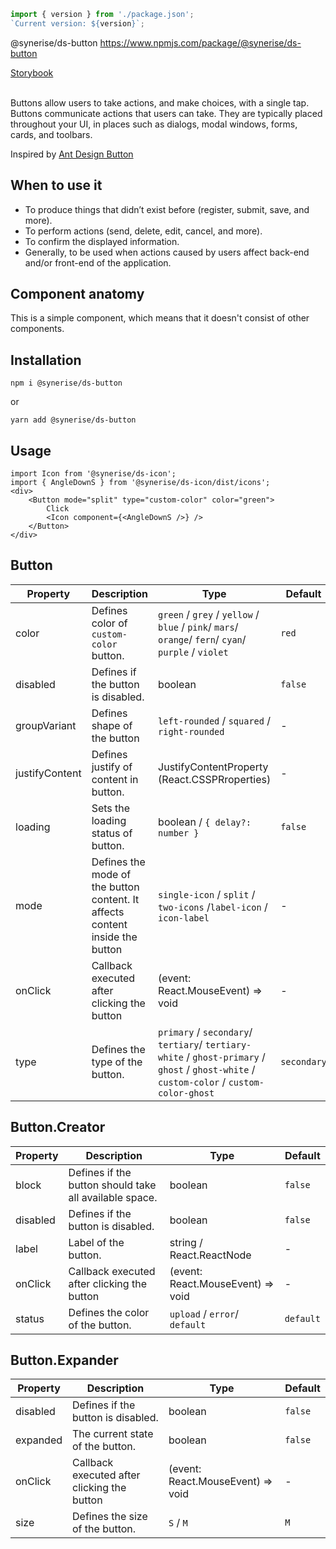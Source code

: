 ```js noeditor
import { version } from './package.json';
`Current version: ${version}`;
```

<div className="ds-package-info">
  @synerise/ds-button
  <a target="_blank" href="https://www.npmjs.com/package/@synerise/ds-button">https://www.npmjs.com/package/@synerise/ds-button</a>
</div>

<a target="_blank" href="/storybook-static/?path=/story/components-button--simple">Storybook</a>
<br />
<br />

Buttons allow users to take actions, and make choices, with a single tap. Buttons communicate actions that users can take. They are typically placed throughout your UI, in places such as dialogs, modal windows, forms, cards, and toolbars.

Inspired by [Ant Design Button](https://ant.design/components/button/)

## When to use it

- To produce things that didn’t exist before (register, submit, save, and more).
- To perform actions (send, delete, edit, cancel, and more).
- To confirm the displayed information.
- Generally, to be used when actions caused by users affect back-end and/or front-end of the application.

## Component anatomy

This is a simple component, which means that it doesn't consist of other components.

## Installation

```static
npm i @synerise/ds-button
```

or

```static
yarn add @synerise/ds-button
```

## Usage

```
import Icon from '@synerise/ds-icon';
import { AngleDownS } from '@synerise/ds-icon/dist/icons';
<div>
    <Button mode="split" type="custom-color" color="green">
        Click
        <Icon component={<AngleDownS />} />
    </Button>
</div>
```

## Button

| Property       | Description                                                                  | Type                                                                                                                                      | Default     |
| -------------- | ---------------------------------------------------------------------------- | ----------------------------------------------------------------------------------------------------------------------------------------- | ----------- |
| color          | Defines color of `custom-color` button.                                      | `green` / `grey` / `yellow` / `blue` / `pink`/ `mars`/ `orange`/ `fern`/ `cyan`/ `purple` / `violet`                                      | `red`       |
| disabled       | Defines if the button is disabled.                                           | boolean                                                                                                                                   | `false`     |
| groupVariant   | Defines shape of the button                                                  | `left-rounded` / `squared` / `right-rounded`                                                                                              | -           |
| justifyContent | Defines justify of content in button.                                        | JustifyContentProperty (React.CSSPRroperties)                                                                                             | -           |
| loading        | Sets the loading status of button.                                           | boolean / `{ delay?: number }`                                                                                                            | `false`     |
| mode           | Defines the mode of the button content. It affects content inside the button | `single-icon` / `split` / `two-icons` /`label-icon` / `icon-label`                                                                        | -           |
| onClick        | Callback executed after clicking the button                                  | (event: React.MouseEvent) => void                                                                                                         | -           |
| type           | Defines the type of the button.                                              | `primary` / `secondary`/ `tertiary`/ `tertiary-white` / `ghost-primary` / `ghost` / `ghost-white` / `custom-color` / `custom-color-ghost` | `secondary` |

## Button.Creator

| Property | Description                                            | Type                                           | Default   |
| -------- | ------------------------------------------------------ | ---------------------------------------------- | --------- |
| block    | Defines if the button should take all available space. | boolean                                        | `false`   |
| disabled | Defines if the button is disabled.                     | boolean                                        | `false`   |
| label    | Label of the button.                                   | string / React.ReactNode                       | -         |
| onClick  | Callback executed after clicking the button            | (event: React.MouseEvent) => void | -         |
| status   | Defines the color of the button.                       | `upload` / `error`/ `default`                  | `default` |

## Button.Expander

| Property | Description                                 | Type                                           | Default |
| -------- | ------------------------------------------- | ---------------------------------------------- | ------- |
| disabled | Defines if the button is disabled.          | boolean                                        | `false` |
| expanded | The current state of the button.            | boolean                                        | `false` |
| onClick  | Callback executed after clicking the button | (event: React.MouseEvent) => void | -       |
| size     | Defines the size of the button.             | `S` / `M`                                      | `M`     |

